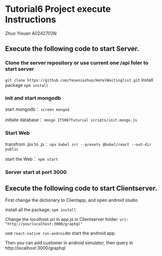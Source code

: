 # Tutorial6 Project execute Instructions 
Zhuo Yixuan A0242703N

## Execute the following code to start Server.

### Clone the server repository or use current one /api foler to start server
`git clone https://github.com/Yeseniazhuo/HotelWaitinglist.git`
install package
`npm install`

### init and start mongodb
start mongodb：
`screen mongod`

initiate database：
`mongo IT5007Tutorial scripts/init.mongo.js`

### Start Web
transfrom .jsx to .js：
`npx babel src --presets @babel/react --out-dir public`

start the Web：
`npm start`
 
### <strong>Server start at port 3000</strong>


## Execute the following code to start Clientserver.

First change the dictionary to Clientapp, and open android studio

install all the package:
`npm install`

Change the locolhost uri in app.js in Clientserver folder: 
`uri: "http://yourlocalhost:3000/graphql"` 

use `react-native run-android`to start the android app.

Then you can add customer in android simulator, then query in http://localhost:3000/graphql
